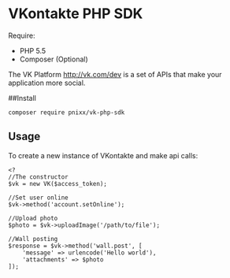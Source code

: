 VKontakte PHP SDK
=================

Require:

* PHP 5.5
* Composer (Optional)

The VK Platform http://vk.com/dev is a set of APIs that make your application more social.

##Install

	composer require pnixx/vk-php-sdk

Usage
-----

To create a new instance of VKontakte and make api calls:

	<?
	//The constructor 
	$vk = new VK($access_token);
	
	//Set user online
	$vk->method('account.setOnline');
	
	//Upload photo
	$photo = $vk->uploadImage('/path/to/file');
	
	//Wall posting
	$response = $vk->method('wall.post', [
		'message' => urlencode('Hello world'),
		'attachments' => $photo
	]);
	
